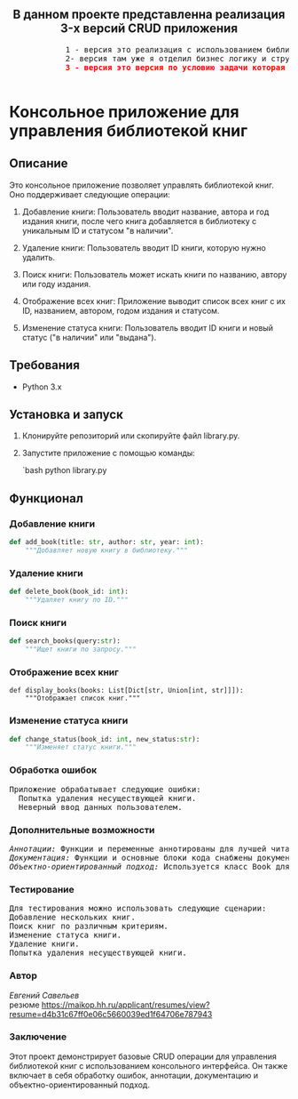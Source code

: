 <h2 align="center">В данном проекте представленна реализация 3-x версий CRUD приложения </h2>

<pre>
            1 - версия это реализация с использованием библиотеки fastapi но без отделения бизнес логики
            2- версия там уже я отделил бизнес логику и структурировал файлы в проекте
            <b style="color: red">3 - версия это версия по условию задачи которая написана в файле Task.md </b>

</pre>

# Консольное приложение для управления библиотекой книг

## Описание

Это консольное приложение позволяет управлять библиотекой книг. Оно поддерживает следующие операции:

1. Добавление книги: Пользователь вводит название, автора и год издания книги, после чего книга добавляется в библиотеку с уникальным ID и статусом "в наличии".

2. Удаление книги: Пользователь вводит ID книги, которую нужно удалить.

3. Поиск книги: Пользователь может искать книги по названию, автору или году издания.

4. Отображение всех книг: Приложение выводит список всех книг с их ID, названием, автором, годом издания и статусом.

5. Изменение статуса книги: Пользователь вводит ID книги и новый статус ("в наличии" или "выдана").

## Требования

- Python 3.x

## Установка и запуск

1. Клонируйте репозиторий или скопируйте файл library.py.
2. Запустите приложение с помощью команды:

   `bash
   python library.py

## Функционал

### Добавление книги
```python
def add_book(title: str, author: str, year: int):
    """Добавляет новую книгу в библиотеку."""

```

### Удаление книги
```python
def delete_book(book_id: int):
    """Удаляет книгу по ID."""

```

### Поиск книги
```python
def search_books(query:str):
    """Ищет книги по запросу."""

```
### Отображение всех книг
```
def display_books(books: List[Dict[str, Union[int, str]]]):
    """Отображает список книг."""

```

### Изменение статуса книги
```python
def change_status(book_id: int, new_status:str):
    """Изменяет статус книги."""

```

### Обработка ошибок
<pre>Приложение обрабатывает следующие ошибки:
  Попытка удаления несуществующей книги.
  Неверный ввод данных пользователем.</pre>
### Дополнительные возможности
<pre><i>Аннотации:</i> Функции и переменные аннотированы для лучшей читаемости и поддержки.
<i>Документация:</i> Функции и основные блоки кода снабжены документацией.
<i>Объектно-ориентированный подход:</i> Используется класс Book для представления книги.</pre>
### Тестирование
<pre>Для тестирования можно использовать следующие сценарии:
Добавление нескольких книг.
Поиск книг по различным критериям.
Изменение статуса книги.
Удаление книги.
Попытка удаления несуществующей книги.</pre>
### Автор
 <i>Евгений Савельев</i> <br>
 резюме <a>https://maikop.hh.ru/applicant/resumes/view?resume=d4b31c67ff0e06c5660039ed1f64706e787943


### Заключение

Этот проект демонстрирует базовые CRUD операции для управления библиотекой книг с использованием 
консольного интерфейса. Он также включает в себя обработку ошибок, аннотации, 
документацию и объектно-ориентированный подход.
